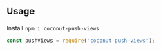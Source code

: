## Usage

Install `npm i coconut-push-views`

```javascript
const pushViews = require('coconut-push-views');
```
